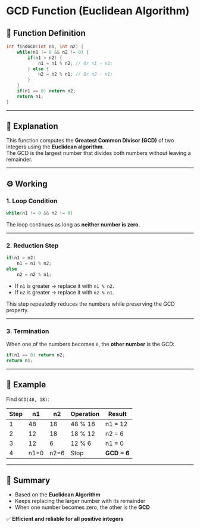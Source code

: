 # GCD Function (Euclidean Algorithm)

## 📘 Function Definition
```cpp
int findGCD(int n1, int n2) {
    while(n1 != 0 && n2 != 0) {
        if(n1 > n2) {
            n1 = n1 % n2; // Or n1 - n2;
        } else {
            n2 = n2 % n1; // Or n2 - n1;
        }
    }
    if(n1 == 0) return n2;
    return n1;
}
```

---

## 🧩 Explanation

This function computes the **Greatest Common Divisor (GCD)** of two integers using the **Euclidean algorithm**.  
The GCD is the largest number that divides both numbers without leaving a remainder.

---

## ⚙️ Working

### 1. **Loop Condition**
```cpp
while(n1 != 0 && n2 != 0)
```
The loop continues as long as **neither number is zero**.

---

### 2. **Reduction Step**
```cpp
if(n1 > n2)
    n1 = n1 % n2;
else
    n2 = n2 % n1;
```
- If `n1` is greater → replace it with `n1 % n2`.  
- If `n2` is greater → replace it with `n2 % n1`.

This step repeatedly reduces the numbers while preserving the GCD property.

---

### 3. **Termination**
When one of the numbers becomes `0`, the **other number** is the GCD:
```cpp
if(n1 == 0) return n2;
return n1;
```

---

## 🧮 Example

Find `GCD(48, 18)`:

| Step | n1 | n2 | Operation | Result |
|------|----|----|------------|---------|
| 1 | 48 | 18 | 48 % 18 | n1 = 12 |
| 2 | 12 | 18 | 18 % 12 | n2 = 6 |
| 3 | 12 | 6 | 12 % 6 | n1 = 0 |
| 4 | n1=0 | n2=6 | Stop | **GCD = 6** |

---

## 🧠 Summary

- Based on the **Euclidean Algorithm**  
- Keeps replacing the larger number with its remainder  
- When one number becomes zero, the other is the **GCD**

✅ **Efficient and reliable for all positive integers**
